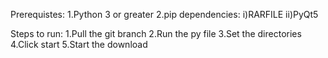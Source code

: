 Prerequistes:
1.Python 3 or greater
2.pip dependencies:
i)RARFILE
ii)PyQt5

Steps to run:
1.Pull the git branch
2.Run the py file
3.Set the directories
4.Click start
5.Start the download
